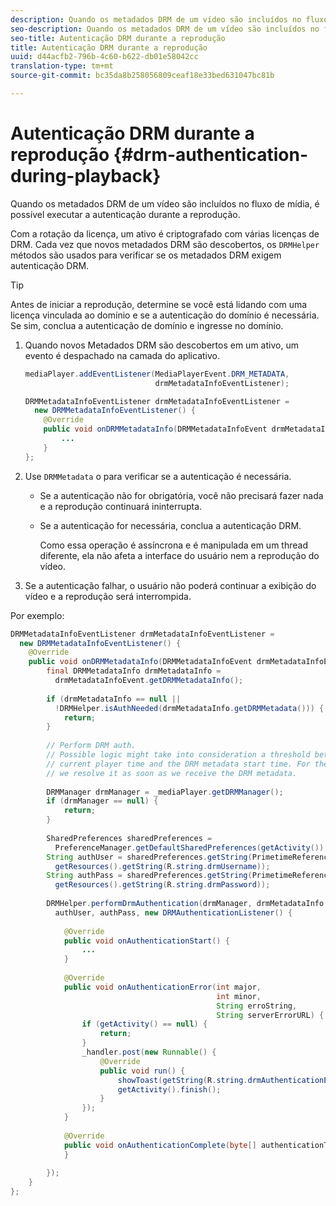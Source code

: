 ```yaml
---
description: Quando os metadados DRM de um vídeo são incluídos no fluxo de mídia, é possível executar a autenticação durante a reprodução.
seo-description: Quando os metadados DRM de um vídeo são incluídos no fluxo de mídia, é possível executar a autenticação durante a reprodução.
seo-title: Autenticação DRM durante a reprodução
title: Autenticação DRM durante a reprodução
uuid: d44acfb2-796b-4c60-b622-db01e58042cc
translation-type: tm+mt
source-git-commit: bc35da8b258056809ceaf18e33bed631047bc81b

---
```



# Autenticação DRM durante a reprodução {#drm-authentication-during-playback}

Quando os metadados DRM de um vídeo são incluídos no fluxo de mídia, é possível executar a autenticação durante a reprodução.

Com a rotação da licença, um ativo é criptografado com várias licenças de DRM. Cada vez que novos metadados DRM são descobertos, os `DRMHelper` métodos são usados para verificar se os metadados DRM exigem autenticação DRM.

>[!TIP]
>
>Antes de iniciar a reprodução, determine se você está lidando com uma licença vinculada ao domínio e se a autenticação do domínio é necessária. Se sim, conclua a autenticação de domínio e ingresse no domínio.

1. Quando novos Metadados DRM são descobertos em um ativo, um evento é despachado na camada do aplicativo.

   ```java
   mediaPlayer.addEventListener(MediaPlayerEvent.DRM_METADATA,  
                                drmMetadataInfoEventListener); 
   
   DRMMetadataInfoEventListener drmMetadataInfoEventListener =  
     new DRMMetadataInfoEventListener() { 
       @Override 
       public void onDRMMetadataInfo(DRMMetadataInfoEvent drmMetadataInfoEvent) { 
           ... 
       } 
   };
   ```

1. Use `DRMMetadata` o para verificar se a autenticação é necessária.

   * Se a autenticação não for obrigatória, você não precisará fazer nada e a reprodução continuará ininterrupta.
   * Se a autenticação for necessária, conclua a autenticação DRM.

      Como essa operação é assíncrona e é manipulada em um thread diferente, ela não afeta a interface do usuário nem a reprodução do vídeo.

1. Se a autenticação falhar, o usuário não poderá continuar a exibição do vídeo e a reprodução será interrompida.

<!--<a id="example_939B95F831A245869F9248E2767F260C"></a>-->

Por exemplo:

```java
DRMMetadataInfoEventListener drmMetadataInfoEventListener =  
  new DRMMetadataInfoEventListener() { 
    @Override 
    public void onDRMMetadataInfo(DRMMetadataInfoEvent drmMetadataInfoEvent) { 
        final DRMMetadataInfo drmMetadataInfo =  
          drmMetadataInfoEvent.getDRMMetadataInfo(); 
 
        if (drmMetadataInfo == null ||  
          !DRMHelper.isAuthNeeded(drmMetadataInfo.getDRMMetadata())) { 
            return; 
        } 
 
        // Perform DRM auth. 
        // Possible logic might take into consideration a threshold between the  
        // current player time and the DRM metadata start time. For the time being,  
        // we resolve it as soon as we receive the DRM metadata. 
 
        DRMManager drmManager = _mediaPlayer.getDRMManager(); 
        if (drmManager == null) { 
            return; 
        } 
 
        SharedPreferences sharedPreferences =  
          PreferenceManager.getDefaultSharedPreferences(getActivity()); 
        String authUser = sharedPreferences.getString(PrimetimeReference.SETTINGS_DRM_USERNAME,  
          getResources().getString(R.string.drmUsername)); 
        String authPass = sharedPreferences.getString(PrimetimeReference.SETTINGS_DRM_PASSWORD,  
          getResources().getString(R.string.drmPassword)); 
 
        DRMHelper.performDrmAuthentication(drmManager, drmMetadataInfo.getDRMMetadata(),  
          authUser, authPass, new DRMAuthenticationListener() { 
 
            @Override 
            public void onAuthenticationStart() { 
                ... 
            } 
 
            @Override 
            public void onAuthenticationError(int major,  
                                              int minor,  
                                              String erroString,  
                                              String serverErrorURL) { 
                if (getActivity() == null) { 
                    return; 
                } 
                _handler.post(new Runnable() { 
                    @Override 
                    public void run() { 
                        showToast(getString(R.string.drmAuthenticationError)); 
                        getActivity().finish(); 
                    } 
                }); 
            } 
 
            @Override 
            public void onAuthenticationComplete(byte[] authenticationToken) { 
            } 
 
        }); 
    } 
}; 
```
